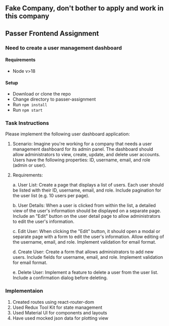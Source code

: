 ## Fake Company, don't bother to apply and work in this company


## Passer Frontend Assignment

### Need to create a user management dashboard

#### Requirements

- Node v>18

#### Setup

- Download or clone the repo
- Change directory to passer-assignment
- Run
  `npm install`
- Run
  `npm start`

### Task Instructions

Please implement the following user dashboard application:

1. Scenario:
   Imagine you&#39;re working for a company that needs a user management dashboard for its
   admin panel. The dashboard should allow administrators to view, create, update, and
   delete user accounts.
   Users have the following properties: ID, username, email, and role (admin or user).
2. Requirements:

   a. User List: Create a page that displays a list of users. Each user should be listed with their ID, username, email, and role. Include pagination for the user list (e.g. 10 users per page).

   b. User Details: When a user is clicked from within the list, a detailed view of the user&#39;s information should be displayed on a separate page. Include an &quot;Edit&quot; button on the user detail page to allow administrators to edit the user&#39;s information.

   c. Edit User: When clicking the &quot;Edit&quot; button, it should open a modal or separate page with a form to edit the user&#39;s information. Allow editing of the username, email, and role. Implement validation for email format.

   d. Create User: Create a form that allows administrators to add new users. Include fields for username, email, and role. Implement validation for email format.

   e. Delete User: Implement a feature to delete a user from the user list. Include a confirmation dialog before deleting.


### Implementaion 

1. Created routes using react-router-dom
2. Used Redux Tool Kit for state management
3. Used Material UI for components and layouts
4. Have used mocked json data for plotting view
